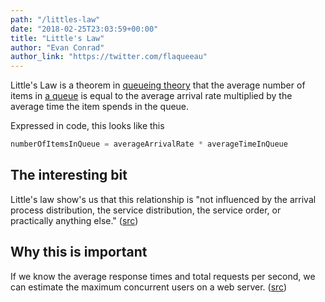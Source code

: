 ```yaml
---
path: "/littles-law"
date: "2018-02-25T23:03:59+00:00"
title: "Little's Law"
author: "Evan Conrad"
author_link: "https://twitter.com/flaqueeau"
---
```


Little's Law is a theorem in [queueing theory](https://en.wikipedia.org/wiki/Queueing_theory)
that the average number of items in [a queue](https://www.hackerearth.com/practice/data-structures/queues/basics-of-queues/tutorial/) is equal to the average arrival rate multiplied by the average time the item spends in the queue.

Expressed in code, this looks like this

```python
numberOfItemsInQueue = averageArrivalRate * averageTimeInQueue
```

## The interesting bit

Little's law show's us that this relationship is "not influenced by the arrival process distribution, the service distribution, the service order, or practically anything else." ([src](https://pubsonline.informs.org/doi/abs/10.1287/opre.1110.0941))

## Why this is important

If we know the average response times and total requests per second, we can estimate the maximum concurrent users on a web server. ([src](https://perfwork.wordpress.com/tag/littles-law/))
